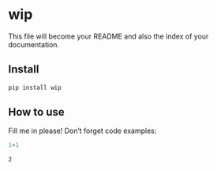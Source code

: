 # wip


<!-- WARNING: THIS FILE WAS AUTOGENERATED! DO NOT EDIT! -->

This file will become your README and also the index of your
documentation.

## Install

``` sh
pip install wip
```

## How to use

Fill me in please! Don’t forget code examples:

``` python
1+1
```

    2
